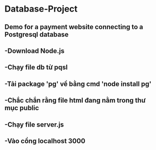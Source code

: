 # Database-Project
Demo for a payment website connecting to a Postgresql database
---
-Download Node.js
-
-Chạy file db từ pqsl 
-
-Tải package 'pg' về bằng cmd 'node install pg' 
-
-Chắc chắn rằng file html đang nằm trong thư mục public
-
-Chạy file server.js 
-
-Vào cổng localhost 3000
-
